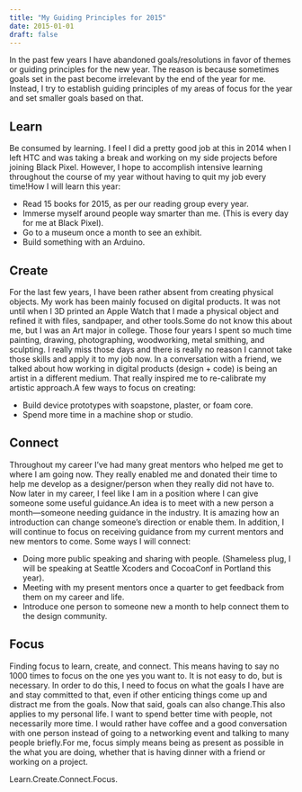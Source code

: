 ```yaml
---
title: "My Guiding Principles for 2015"
date: 2015-01-01
draft: false
---
```

In the past few years I have abandoned goals/resolutions in favor of themes or guiding principles for the new year. The reason is because sometimes goals set in the past become irrelevant by the end of the year for me. Instead, I try to establish guiding principles of my areas of focus for the year and set smaller goals based on that.

## Learn

Be consumed by learning. I feel I did a pretty good job at this in 2014 when I left HTC and was taking a break and working on my side projects before joining Black Pixel. However, I hope to accomplish intensive learning throughout the course of my year without having to quit my job every time!How I will learn this year:

- Read 15 books for 2015, as per our reading group every year.
- Immerse myself around people way smarter than me. (This is every day for me at Black Pixel).
- Go to a museum once a month to see an exhibit.
- Build something with an Arduino.

## Create

For the last few years, I have been rather absent from creating physical objects. My work has been mainly focused on digital products. It was not until when I 3D printed an Apple Watch that I made a physical object and refined it with files, sandpaper, and other tools.Some do not know this about me, but I was an Art major in college. Those four years I spent so much time painting, drawing, photographing, woodworking, metal smithing, and sculpting. I really miss those days and there is really no reason I cannot take those skills and apply it to my job now. In a conversation with a friend, we talked about how working in digital products (design + code) is being an artist in a different medium. That really inspired me to re-calibrate my artistic approach.A few ways to focus on creating:

- Build device prototypes with soapstone, plaster, or foam core.
- Spend more time in a machine shop or studio.

## Connect

Throughout my career I’ve had many great mentors who helped me get to where I am going now. They really enabled me and donated their time to help me develop as a designer/person when they really did not have to. Now later in my career, I feel like I am in a position where I can give someone some useful guidance.An idea is to meet with a new person a month—someone needing guidance in the industry. It is amazing how an introduction can change someone’s direction or enable them. In addition, I will continue to focus on receiving guidance from my current mentors and new mentors to come. Some ways I will connect:

- Doing more public speaking and sharing with people. (Shameless plug, I will be speaking at Seattle Xcoders and CocoaConf in Portland this year).
- Meeting with my present mentors once a quarter to get feedback from them on my career and life.
- Introduce one person to someone new a month to help connect them to the design community.

## Focus

Finding focus to learn, create, and connect. This means having to say no 1000 times to focus on the one yes you want to. It is not easy to do, but is necessary. In order to do this, I need to focus on what the goals I have are and stay committed to that, even if other enticing things come up and distract me from the goals. Now that said, goals can also change.This also applies to my personal life. I want to spend better time with people, not necessarily more time. I would rather have coffee and a good conversation with one person instead of going to a networking event and talking to many people briefly.For me, focus simply means being as present as possible in the what you are doing, whether that is having dinner with a friend or working on a project.

Learn.Create.Connect.Focus.